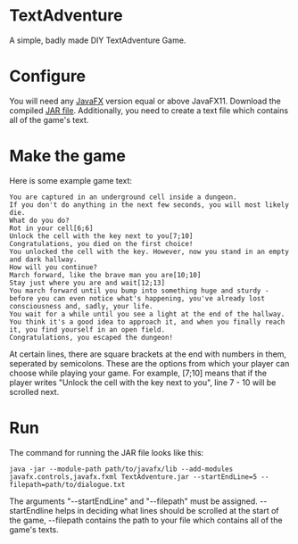 # TextAdventure
A simple, badly made DIY TextAdventure Game.

# Configure
You will need any [JavaFX](https://gluonhq.com/products/javafx/) version equal or above JavaFX11.
Download the compiled [JAR file](https://github.com/m3taxal/TextAdventure/releases/tag/v1.0.0).
Additionally, you need to create a text file which contains all of the game's text.

# Make the game
Here is some example game text:
```
You are captured in an underground cell inside a dungeon.
If you don't do anything in the next few seconds, you will most likely die.
What do you do?
Rot in your cell[6;6]
Unlock the cell with the key next to you[7;10]
Congratulations, you died on the first choice!
You unlocked the cell with the key. However, now you stand in an empty and dark hallway.
How will you continue?
March forward, like the brave man you are[10;10]
Stay just where you are and wait[12;13]
You march forward until you bump into something huge and sturdy - before you can even notice what's happening, you've already lost consciousness and, sadly, your life.
You wait for a while until you see a light at the end of the hallway. You think it's a good idea to approach it, and when you finally reach it, you find yourself in an open field.
Congratulations, you escaped the dungeon!
```
At certain lines, there are square brackets at the end with numbers in them, seperated by semicolons. These are the options from which your player can choose while playing your game. For example, [7;10] means that if the player writes "Unlock the cell with the key next to you", line 7 - 10 will be scrolled next.

# Run
The command for running the JAR file looks like this:
```
java -jar --module-path path/to/javafx/lib --add-modules javafx.controls,javafx.fxml TextAdventure.jar --startEndLine=5 --filepath=path/to/dialogue.txt
```
The arguments "--startEndLine" and "--filepath" must be assigned. --startEndline helps in deciding what lines should be scrolled at the start of the game, --filepath contains the path to your file which contains all of the game's texts.
